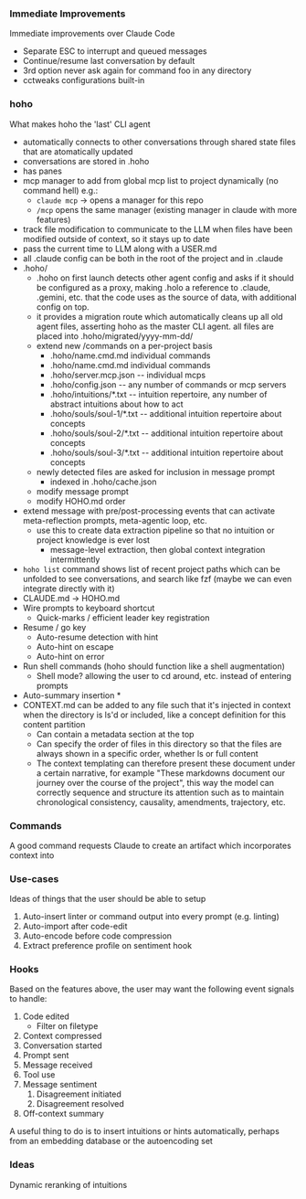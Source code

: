 ### Immediate Improvements

Immediate improvements over Claude Code

* Separate ESC to interrupt and queued messages
* Continue/resume last conversation by default
* 3rd option never ask again for command foo in any directory
* cctweaks configurations built-in

### hoho

What makes hoho the 'last' CLI agent

* automatically connects to other conversations through shared state files that are atomatically updated
* conversations are stored in .hoho
* has panes
* mcp manager to add from global mcp list to project dynamically (no command hell) e.g.:
	* `claude mcp` -> opens a manager for this repo
	* `/mcp` opens the same manager (existing manager in claude with more features)
* track file modification to communicate to the LLM when files have been modified outside of context, so it stays up to date
* pass the current time to LLM along with a USER.md
* all .claude config can be both in the root of the project and in .claude
* .hoho/
	* .hoho on first launch detects other agent config and asks if it should be configured as a proxy, making .holo a reference to .claude, .gemini, etc. that the code uses as the source of data, with additional config on top.
	* it provides a migration route which automatically cleans up all old agent files, asserting hoho as the master CLI agent. all files are placed into .hoho/migrated/yyyy-mm-dd/
	* extend new /commands on a per-project basis
		* .hoho/name.cmd.md individual commands
		* .hoho/name.cmd.md individual commands
		* .hoho/server.mcp.json -- individual mcps
		* .hoho/config.json -- any number of commands or mcp servers
		* .hoho/intuitions/*.txt -- intuition repertoire, any number of abstract intuitions about how to act
		* .hoho/souls/soul-1/*.txt -- additional intuition repertoire about concepts
		* .hoho/souls/soul-2/*.txt -- additional intuition repertoire about concepts
		* .hoho/souls/soul-3/*.txt -- additional intuition repertoire about concepts
	* newly detected files are asked for inclusion in message prompt
		* indexed in .hoho/cache.json
	* modify message prompt
	* modify HOHO.md order
* extend message with pre/post-processing events that can activate meta-reflection prompts, meta-agentic loop, etc.
	* use this to create data extraction pipeline so that no intuition or project knowledge is ever lost
		* message-level extraction, then global context integration intermittently
* `hoho list` command shows list of recent project paths which can be unfolded to see conversations, and search like fzf (maybe we can even integrate directly with it)
* CLAUDE.md -> HOHO.md	
* Wire prompts to keyboard shortcut
	* Quick-marks / efficient leader key registration
* Resume / go key
	* Auto-resume detection with hint
	* Auto-hint on escape
	* Auto-hint on error
* Run shell commands (hoho should function like a shell augmentation)
	* Shell mode? allowing the user to cd around, etc. instead of entering prompts
* Auto-summary insertion
	* 
* CONTEXT.md can be added to any file such that it's injected in context when the directory is ls'd or included, like a concept definition for this content partition
	* Can contain a metadata section at the top
	* Can specify the order of files in this directory so that the files are always shown in a specific order, whether ls or full content
	* The context templating can therefore present these document under a certain narrative, for example "These markdowns document our journey over the course of the project", this way the model can correctly sequence and structure its attention such as to maintain chronological consistency, causality, amendments, trajectory, etc.

### Commands

A good command requests Claude to create an artifact which incorporates context into 

### Use-cases

Ideas of things that the user should be able to setup

1. Auto-insert linter or command output into every prompt (e.g. linting)
2. Auto-import after code-edit
3. Auto-encode before code compression
4. Extract preference profile on sentiment hook

### Hooks

Based on the features above, the user may want the following event signals to handle:

1. Code edited
	- Filter on filetype
2. Context compressed
3. Conversation started
4. Prompt sent
5. Message received
6. Tool use
7. Message sentiment
	1. Disagreement initiated
	2. Disagreement resolved
8. Off-context summary

A useful thing to do is to insert intuitions or hints automatically, perhaps from an embedding database or the autoencoding set



### Ideas

Dynamic reranking of intuitions
